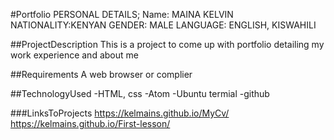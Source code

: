 #Portfolio
PERSONAL DETAILS;
Name: MAINA KELVIN
NATIONALITY:KENYAN
GENDER:     MALE
LANGUAGE:   ENGLISH, KISWAHILI

##ProjectDescription
This is a project to come up with portfolio detailing my work experience and about me

##Requirements
 A web browser or complier

##TechnologyUsed
-HTML, css
-Atom
-Ubuntu termial
-github

###LinksToProjects
https://kelmains.github.io/MyCv/
https://kelmains.github.io/First-lesson/
